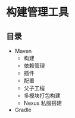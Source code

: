 # 构建管理工具


## 目录

* Maven
  * 构建
  * 依赖管理
  * 插件
  * 配置
  * 父子工程
  * 多模块打包构建
  * Nexus 私服搭建
* Gradle
